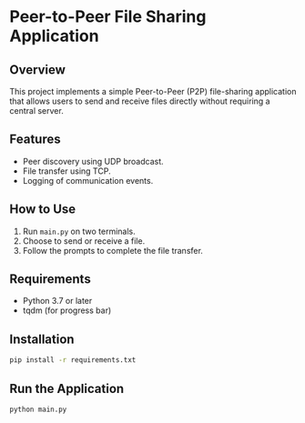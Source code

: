# Peer-to-Peer File Sharing Application

## Overview
This project implements a simple Peer-to-Peer (P2P) file-sharing application that allows users to send and receive files directly without requiring a central server.

## Features
- Peer discovery using UDP broadcast.
- File transfer using TCP.
- Logging of communication events.

## How to Use
1. Run `main.py` on two terminals.
2. Choose to send or receive a file.
3. Follow the prompts to complete the file transfer.

## Requirements
- Python 3.7 or later
- tqdm (for progress bar)

## Installation
```bash
pip install -r requirements.txt
```

## Run the Application
```bash
python main.py
```
